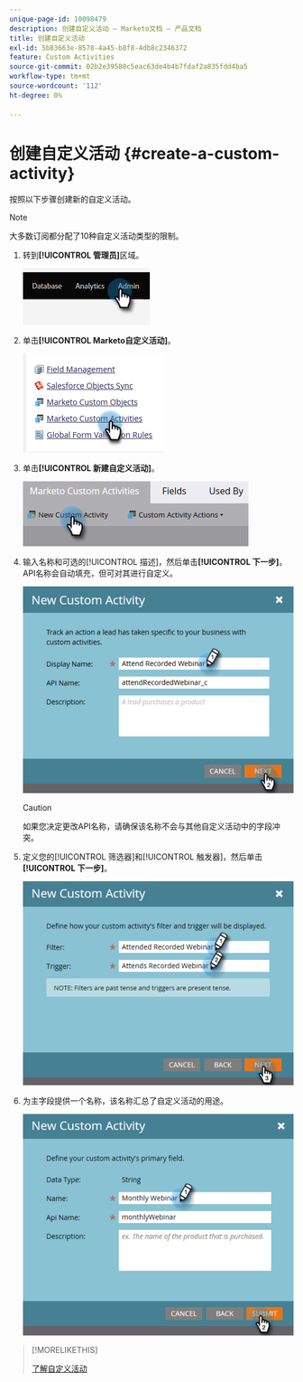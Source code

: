 ```yaml
---
unique-page-id: 10098479
description: 创建自定义活动 — Marketo文档 — 产品文档
title: 创建自定义活动
exl-id: 5b83663e-8578-4a45-b8f8-4db8c2346372
feature: Custom Activities
source-git-commit: 02b2e39580c5eac63de4b4b7fdaf2a835fdd4ba5
workflow-type: tm+mt
source-wordcount: '112'
ht-degree: 0%

---
```


# 创建自定义活动 {#create-a-custom-activity}

按照以下步骤创建新的自定义活动。

>[!NOTE]
>
>大多数订阅都分配了10种自定义活动类型的限制。

1. 转到&#x200B;**[!UICONTROL 管理员]**&#x200B;区域。

   ![](assets/create-a-custom-activity-1.png)

1. 单击&#x200B;**[!UICONTROL Marketo自定义活动]**。

   ![](assets/create-a-custom-activity-2.png)

1. 单击&#x200B;**[!UICONTROL 新建自定义活动]**。

   ![](assets/create-a-custom-activity-3.png)

1. 输入名称和可选的[!UICONTROL 描述]，然后单击&#x200B;**[!UICONTROL 下一步]**。 API名称会自动填充，但可对其进行自定义。

   ![](assets/create-a-custom-activity-4.png)

   >[!CAUTION]
   >
   >如果您决定更改API名称，请确保该名称不会与其他自定义活动中的字段冲突。

1. 定义您的[!UICONTROL 筛选器]和[!UICONTROL 触发器]，然后单击&#x200B;**[!UICONTROL 下一步]**。

   ![](assets/create-a-custom-activity-5.png)

1. 为主字段提供一个名称，该名称汇总了自定义活动的用途。

   ![](assets/create-a-custom-activity-6.png)

>[!MORELIKETHIS]
>
>[了解自定义活动](/help/marketo/product-docs/administration/marketo-custom-activities/understanding-custom-activities.md)
